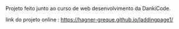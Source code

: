 Projeto feito junto ao curso de web desenvolvimento da DankiCode.

link do projeto online : https://hagner-greque.github.io/laddingpage1/
